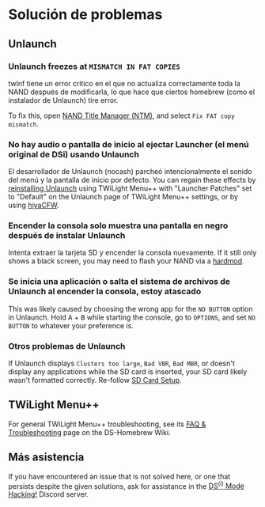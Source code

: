 # Solución de problemas

## Unlaunch

### Unlaunch freezes at `MISMATCH IN FAT COPIES`

twlnf tiene un error critico en el que no actualiza correctamente toda la NAND después de modificarla, lo que hace que ciertos homebrew (como el instalador de Unlaunch) tire error.

To fix this, open [NAND Title Manager (NTM)](https://github.com/Epicpkmn11/NTM/releases), and select `Fix FAT copy mismatch`.

### No hay audio o pantalla de inicio al ejectar Launcher (el menú original de DSi) usando Unlaunch

El desarrollador de Unlaunch (nocash) parcheó intencionalmente el sonido del menú y la pantalla de inicio por defecto. You can regain these effects by [reinstalling Unlaunch](installing-unlaunch.html) using TWiLight Menu++ with "Launcher Patches" set to "Default" on the Unlaunch page of TWiLight Menu++ settings, or by using [hiyaCFW](https://wiki.ds-homebrew.com/hiyacfw/installing).

### Encender la consola solo muestra una pantalla en negro después de instalar Unlaunch

Intenta extraer la tarjeta SD y encender la consola nuevamente. If it still only shows a black screen, you may need to flash your NAND via a [hardmod](https://wiki.ds-homebrew.com/ds-index/hardmod).

### Se inicia una aplicación o salta el sistema de archivos de Unlaunch al encender la consola, estoy atascado

This was likely caused by choosing the wrong app for the `NO BUTTON` option in Unlaunch. Hold <kbd class="face">A</kbd> + <kbd class="face">B</kbd> while starting the console, go to `OPTIONS`, and set `NO BUTTON` to whatever your preference is.

### Otros problemas de Unlaunch

If Unlaunch displays `Clusters too large`, `Bad VBR`, `Bad MBR`, or doesn't display any applications while the SD card is inserted, your SD card likely wasn't formatted correctly. Re-follow [SD Card Setup](sd-card-setup.html).

## TWiLight Menu++

For general TWiLight Menu++ troubleshooting, see its [FAQ & Troubleshooting](https://wiki.ds-homebrew.com/twilightmenu/faq) page on the DS-Homebrew Wiki.

## Más asistencia

If you have encountered an issue that is not solved here, or one that persists despite the given solutions, ask for assistance in the [DS<sup>(i)</sup> Mode Hacking!](https://discord.gg/fCzqcWteC4) Discord server.
